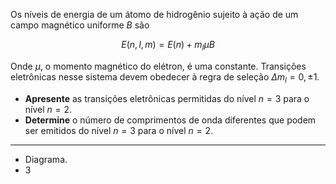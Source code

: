 Os níveis de energia de um átomo de hidrogênio sujeito à ação de um campo magnético uniforme $B$ são 

$$
E(n, l, m)= E(n) + m_l\mu B
$$

Onde $\mu$, o momento magnético do elétron, é uma constante. Transições eletrônicas nesse sistema devem obedecer à regra de seleção $\Delta m_l = 0, \pm 1$.

- **Apresente** as transições eletrônicas permitidas do nível $n=3$ para o nível $n=2$.
- **Determine** o número de comprimentos de onda diferentes que podem ser emitidos do nível $n=3$ para o nível $n=2$.

---

- Diagrama.
- $3$
